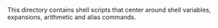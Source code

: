 This directory contains shell scripts that center around shell variables, expansions, arithmetic and alias commands.
